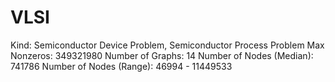 # VLSI

Kind: Semiconductor Device Problem, Semiconductor Process Problem
Max Nonzeros: 349321980
Number of Graphs: 14
Number of Nodes (Median): 741786
Number of Nodes (Range): 46994 - 11449533